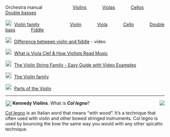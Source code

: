 Orchestra manual
&emsp;&emsp;&emsp;
&emsp;&emsp;&emsp;
[Violins](https://andrewhugill.com/OrchestraManual/violins.html)
&emsp;&emsp;&emsp;
[Violas](https://andrewhugill.com/OrchestraManual/violas.html)
&emsp;&emsp;&emsp;
[Cellos](https://andrewhugill.com/OrchestraManual/cellos.html)
&emsp;&emsp;&emsp;
[Double basses](https://andrewhugill.com/OrchestraManual/basses.html)

<img src="https://www.wikipedia.org/static/favicon/wikipedia.ico" width="20" height="20" />&nbsp;
[Violin family](https://en.wikipedia.org/wiki/Violin_family)
&emsp;&emsp;&emsp;
&emsp;&emsp;&emsp;
[Violin](https://en.wikipedia.org/wiki/Violin)
&emsp;&emsp;&emsp;
[Viola](https://en.wikipedia.org/wiki/Viola)
&emsp;&emsp;&emsp;
[Cello](https://en.wikipedia.org/wiki/Cello)
&emsp;&emsp;&emsp;
[Double bass](https://en.wikipedia.org/wiki/Double_bass)
&emsp;&emsp;&emsp;
[Fiddle](https://en.wikipedia.org/wiki/Fiddle)

<img src="https://static.xx.fbcdn.net/rsrc.php/yb/r/hLRJ1GG_y0J.ico" width="20" height="20" />&nbsp;
[Difference between violin and fiddle](https://www.facebook.com/SteveSmithMusicSite/videos/335015492437710/?app=fbl) - video

<img src="https://violinspiration.com/wp-content/uploads/2018/06/cropped-violin-33610_640-32x32.png" width="20" height="20" />&nbsp;
[What is Viola Clef & How Violists Read Music](https://violinspiration.com/viola-clef/)

<img src="https://violinspiration.com/wp-content/uploads/2018/06/cropped-violin-33610_640-32x32.png" width="20" height="20" />&nbsp;
[The Violin String Family - Easy Guide with Video Examples](https://violinspiration.com/the-violin-family/)

<img src="https://www.britannica.com/favicon.png" width="20" height="20" />&nbsp;
[The Violin family](https://www.britannica.com/art/stringed-instrument/The-violin-family)

<img src="https://www.get-tuned.com/favicon.ico" width="20" height="20" />&nbsp;
[Parts of the Violin](https://www.get-tuned.com/parts-of-the-violin.php)

---


[<img src="https://www.youtube.com/s/desktop/7ea5dfab/img/favicon_32x32.png" align="right">](https://youtu.be/XRCbFHquBoM)

<img src="https://yt3.googleusercontent.com/ytc/APkrFKY4K-AUYwieDAYjNVb--lL_xNjuvOeOHkbUatInxHE=s176-c-k-c0x00ffffff-no-rj" width="20" height="20" align="left" />

**Kennedy Violins**. What is _**Col legno**_?

[Col legno](https://en.wikipedia.org/wiki/Col_legno) is an Italian word that means “with wood”.  It’s a technique that often used with violin and other bowed stringed instruments. Col legno is used by bouncing the bow the same way you would with any other spicatto technique.  
